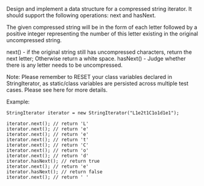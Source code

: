 Design and implement a data structure for a compressed string iterator. It should support the
following operations: next and hasNext.

The given compressed string will be in the form of each letter followed by a positive integer
representing the number of this letter existing in the original uncompressed string.

next() - if the original string still has uncompressed characters, return the next letter; Otherwise
return a white space.
hasNext() - Judge whether there is any letter needs to be uncompressed.

Note:
Please remember to RESET your class variables declared in StringIterator, as static/class variables
are persisted across multiple test cases. Please see here for more details.

Example:
```
StringIterator iterator = new StringIterator("L1e2t1C1o1d1e1");

iterator.next(); // return 'L'
iterator.next(); // return 'e'
iterator.next(); // return 'e'
iterator.next(); // return 't'
iterator.next(); // return 'C'
iterator.next(); // return 'o'
iterator.next(); // return 'd'
iterator.hasNext(); // return true
iterator.next(); // return 'e'
iterator.hasNext(); // return false
iterator.next(); // return ' '
```
